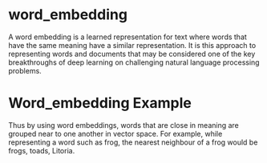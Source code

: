 # word_embedding
A word embedding is a learned representation for text where words that have the same meaning have a similar representation. It is this approach to representing words and documents that may be considered one of the key breakthroughs of deep learning on challenging natural language processing problems.

# Word_embedding Example

Thus by using word embeddings, words that are close in meaning are grouped near to one another in vector space. For example, while representing a word such as frog, the nearest neighbour of a frog would be frogs, toads, Litoria.
